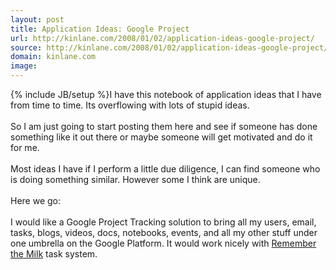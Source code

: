 ```yaml
---
layout: post
title: Application Ideas: Google Project
url: http://kinlane.com/2008/01/02/application-ideas-google-project/
source: http://kinlane.com/2008/01/02/application-ideas-google-project/
domain: kinlane.com
image: 
---
```

{% include JB/setup %}I have this notebook of application ideas that I have from time to time. Its overflowing with lots of stupid ideas.<br />
<br />
So I am just going to start posting them here and see if someone has done something like it out there or maybe someone will get motivated and do it for me.<br />
<br />
Most ideas I have if I perform a little due diligence, I can find someone who is doing something similar. However some I think are unique.<br />
<br />
Here we go:<br />
<br />
I would like a <span class="c1">Google Project Tracking</span> solution to bring all my users, email, tasks, blogs, videos, docs, notebooks, events, and all my other stuff under one umbrella on the Google Platform. It would work nicely with <a href="http://www.rememberthemilk.com/">Remember the Milk</a> task system.
